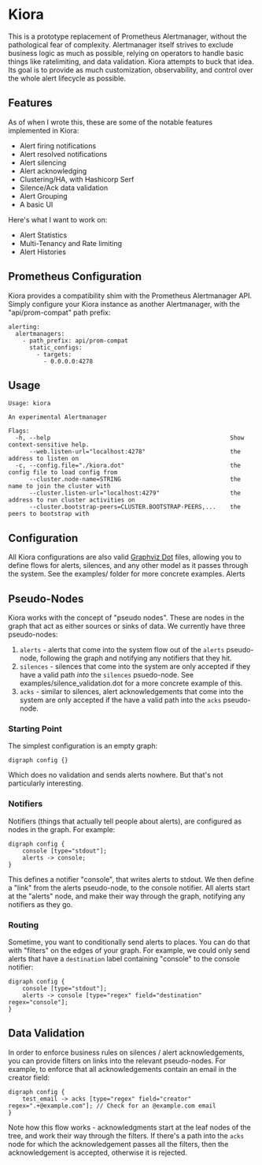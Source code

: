 # Kiora

This is a prototype replacement of Prometheus Alertmanager, without the pathological fear of complexity. Alertmanager itself strives to exclude business logic as much as possible, relying on operators to handle basic things like ratelimiting, and data validation. Kiora attempts to buck that idea. Its goal is to provide as much customization, observability, and control over the whole alert lifecycle as possible.

## Features

As of when I wrote this, these are some of the notable features implemented in Kiora:

 - Alert firing notifications
 - Alert resolved notifications
 - Alert silencing
 - Alert acknowledging
 - Clustering/HA, with Hashicorp Serf
 - Silence/Ack data validation
 - Alert Grouping
 - A basic UI

Here's what I want to work on:

 - Alert Statistics
 - Multi-Tenancy and Rate limiting
 - Alert Histories

## Prometheus Configuration

Kiora provides a compatibility shim with the Prometheus Alertmanager API. Simply configure your Kiora instance as another Alertmanager, with the "api/prom-compat" path prefix:

```
alerting:
  alertmanagers:
    - path_prefix: api/prom-compat
      static_configs:
        - targets:
          - 0.0.0.0:4278
```

## Usage

```
Usage: kiora

An experimental Alertmanager

Flags:
  -h, --help                                                   Show context-sensitive help.
      --web.listen-url="localhost:4278"                        the address to listen on
  -c, --config.file="./kiora.dot"                              the config file to load config from
      --cluster.node-name=STRING                               the name to join the cluster with
      --cluster.listen-url="localhost:4279"                    the address to run cluster activities on
      --cluster.bootstrap-peers=CLUSTER.BOOTSTRAP-PEERS,...    the peers to bootstrap with
```

## Configuration

All Kiora configurations are also valid [Graphviz Dot](https://graphviz.org/doc/info/lang.html) files, allowing you to define flows for alerts, silences, and any other model as it passes through the system. See the examples/ folder for more concrete examples.
Alerts
## Pseudo-Nodes

Kiora works with the concept of "pseudo nodes". These are nodes in the graph that act as either sources or sinks of data. We currently have three pseudo-nodes:

1. `alerts` - alerts that come into the system flow out of the `alerts` pseudo-node, following the graph and notifying any notifiers that they hit.
2. `silences` - silences that come into the system are only accepted if they have a valid path _into_ the `silences` psuedo-node. See examples/silence_validation.dot for a more concrete example of this.
3. `acks` - similar to silences, alert acknowledgements that come into the system are only accepted if the have a valid path into the `acks` pseudo-node.

### Starting Point

The simplest configuration is an empty graph:

```
digraph config {}
```

Which does no validation and sends alerts nowhere. But that's not particularly interesting.

### Notifiers

Notifiers (things that actually tell people about alerts), are configured as nodes in the graph. For example:

```
digraph config {
    console [type="stdout"];
    alerts -> console;
}
```

This defines a notifier "console", that writes alerts to stdout. We then define a "link" from the alerts pseudo-node, to the console notifier. All alerts start at the "alerts" node, and make their way through the graph, notifying any notifiers as they go.

### Routing

Sometime, you want to conditionally send alerts to places. You can do that with "filters" on the edges of your graph. For example, we could only send alerts that have a `destination` label containing "console" to the console notifier:

```
digraph config {
    console [type="stdout"];
    alerts -> console [type="regex" field="destination" regex="console"];
}
```

## Data Validation

In order to enforce business rules on silences / alert acknowledgements, you can provide filters on links into the relevant pseudo-nodes. For example, to enforce that all acknowledgements contain an email in the creator field:

```
digraph config {
    test_email -> acks [type="regex" field="creator" regex=".+@example.com"]; // Check for an @example.com email
}
```

Note how this flow works - acknowledgments start at the leaf nodes of the tree, and work their way through the filters. If there's a path into the `acks` node for which the acknowledgement passes all the filters, then the acknowledgement is accepted, otherwise it is rejected.
